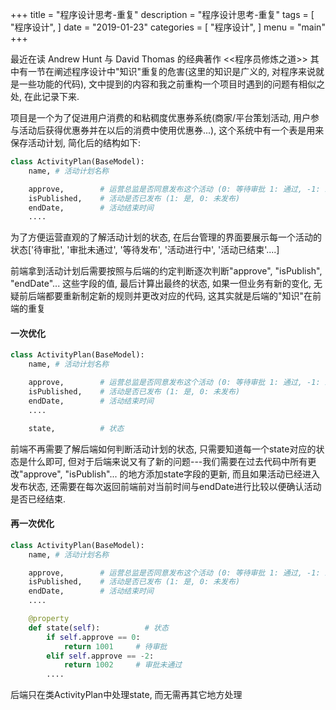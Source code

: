 +++
title = "程序设计思考-重复"
description = "程序设计思考-重复"
tags = [
    "程序设计",
]
date = "2019-01-23"
categories = [
    "程序设计",
]
menu = "main"
+++

最近在读 Andrew Hunt 与 David Thomas 的经典著作 <<程序员修炼之道>> 其中有一节在阐述程序设计中"知识"重复的危害(这里的知识是广义的, 对程序来说就是一些功能的代码), 文中提到的内容和我之前重构一个项目时遇到的问题有相似之处, 在此记录下来.<br>

项目是一个为了促进用户消费的和粘稠度优惠券系统(商家/平台策划活动, 用户参与活动后获得优惠券并在以后的消费中使用优惠券...), 这个系统中有一个表是用来保存活动计划, 简化后的结构如下:

```python
class ActivityPlan(BaseModel):
    name, # 活动计划名称

    approve,        # 运营总监是否同意发布这个活动 (0: 等待审批 1: 通过, -1: 未通过)
    isPublished,    # 活动是否已发布 (1: 是, 0: 未发布)
    endDate,        # 活动结束时间
    ....
```

为了方便运营直观的了解活动计划的状态, 在后台管理的界面要展示每一个活动的状态['待审批', '审批未通过', '等待发布', '活动进行中', '活动已结束'....]<br>

前端拿到活动计划后需要按照与后端的约定判断逐次判断"approve", "isPublish", "endDate"... 这些字段的值, 最后计算出最终的状态, 如果一但业务有新的变化, 无疑前后端都要重新制定新的规则并更改对应的代码, 这其实就是后端的"知识"在前端的重复<br>

#### 一次优化

```python
class ActivityPlan(BaseModel):
    name, # 活动计划名称

    approve,        # 运营总监是否同意发布这个活动 (0: 等待审批 1: 通过, -1: 未通过)
    isPublished,    # 活动是否已发布 (1: 是, 0: 未发布)
    endDate,        # 活动结束时间
    ....

    state,          # 状态
```

前端不再需要了解后端如何判断活动计划的状态, 只需要知道每一个state对应的状态是什么即可, 但对于后端来说又有了新的问题---我们需要在过去代码中所有更改"approve", "isPublish"... 的地方添加state字段的更新, 而且如果活动已经进入发布状态, 还需要在每次返回前端前对当前时间与endDate进行比较以便确认活动是否已经结束.

#### 再一次优化

```python
class ActivityPlan(BaseModel):
    name, # 活动计划名称

    approve,        # 运营总监是否同意发布这个活动 (0: 等待审批 1: 通过, -1: 未通过)
    isPublished,    # 活动是否已发布 (1: 是, 0: 未发布)
    endDate,        # 活动结束时间
    ....

    @property
    def state(self):          # 状态
        if self.approve == 0:
            return 1001     # 待审批
        elif self.approve == -2:
            return 1002     # 审批未通过
        ....
```

后端只在类ActivityPlan中处理state, 而无需再其它地方处理
